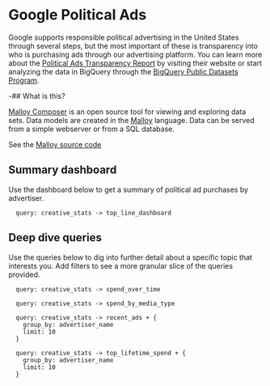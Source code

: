 # Google Political Ads
Google supports responsible political advertising in the United States through several steps, but the most important of these is transparency into who is purchasing ads through our advertising platform. You can learn more about the [Political Ads Transparency Report](https://adstransparency.google.com/political?political&region=US) by visiting their website or start analyzing the data in BigQuery through the [BigQuery Public Datasets Program](https://console.cloud.google.com/marketplace/product/transparency-report/google-political-ads).

-## What is this?

[Malloy Composer](https://github.com/malloydata/malloy-composer) is an open source tool for viewing and exploring data sets.  Data models are created in the [Malloy](https://malloydata.github.io/malloy/documentation/) language.  Data can be served from a simple webserver or from a SQL database.

See the [Malloy source code](https://github.com/lloydtabb/baby_names/)


## Summary dashboard

Use the dashboard below to get a summary of political ad purchases by advertiser.

<!-- malloy-query
name="Summary Dashboard"
description="Advertiser Summary Dashboard"
model="./google_ads.malloy"
renderer="dashboard"
-->
```malloy
  query: creative_stats -> top_line_dashboard
```
## Deep dive queries
Use the queries below to dig into further detail about a specific topic that interests you. Add filters to see a more granular slice of the queries provided.
<!-- malloy-query
name="Spend over time"
description="Explore how ad spending has evolved month over month"
model="./google_ads.malloy"
-->
```malloy
  query: creative_stats -> spend_over_time
```

<!-- malloy-query
name="Spend by media type"
description="Explore how ad spending broke down by ad type"
model="./google_ads.malloy"
-->
```malloy
  query: creative_stats -> spend_by_media_type
```

<!-- malloy-query
name="Recent ads"
description="The ten most recent ads that generated at least 1 impression"
model="./google_ads.malloy"
-->
```malloy
  query: creative_stats -> recent_ads + {
    group_by: advertiser_name
    limit: 10
  }
```

<!-- malloy-query
name="Most expensive ads"
description="The ten expensive ads that generated at least 1 impression. Add a filter to see this list for each individual advertiser"
model="./google_ads.malloy"
-->
```malloy
  query: creative_stats -> top_lifetime_spend + {
    group_by: advertiser_name
    limit: 10
  }
```
